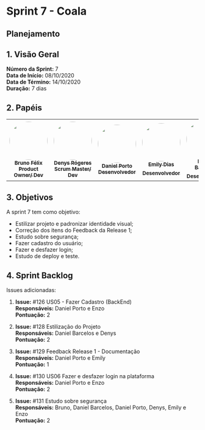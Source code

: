# Sprint 7 - Coala

## Planejamento 

## 1. Visão Geral
**Número da Sprint:** 7<br>
**Data de Início:** 08/10/2020<br>
**Data de Término:** 14/10/2020<br>
**Duração:** 7 dias<br>

## 2. Papéis

<table>
    <tr>
     <td align="center"><a href="https://github.com/Bruno-Felix"><img style="border-radius: 50%;" src="https://avatars2.githubusercontent.com/u/38890440?s=400&u=9c14ab68fc12dbeb25956056fe86bb075d138fa5&v=4" width="100px;" alt=""/><br /><sub><b>Bruno Félix</b><br><b>Product Owner/ Dev</b></sub></a><br /><a href="https://github.com/Bruno-Felix"></a>           </td>
        <td align="center"><a href="https://github.com/DenysRogeres"><img style="border-radius: 50%;" src="https://avatars0.githubusercontent.com/u/54676096?s=400&u=7b70aa8d6bd5ef6edffcd43686e81beb60546027&v=4" width="100px;" alt=""/><br /><sub><b>Denys Rógeres</b><br><b>Scrum Master/ Dev</b></sub></a><br /><a href="https://github.com/DenysRogeres"></a></td>
        <td align="center"><a href="https://github.com/DanielPortods"><img style="border-radius: 50%;" src="https://avatars3.githubusercontent.com/u/48573556?s=400&u=e1d90cb87288030c0fcb57a9b537dd88a77e1525&v=4" width="100px;" alt=""/><br /><sub><b>Daniel Porto</b><br><b>Desenvolvedor</b></sub></a><br /><a href="https://github.com/DanielPortods"></a></td>
        <td align="center"><a href="https://github.com/emysdias"><img style="border-radius: 50%;" src="https://avatars3.githubusercontent.com/u/52640974?s=400&u=78292e0e872227c1bc7da0352748d0a12306ea39&v=4" width="100px;" alt=""/><br /><sub><b>Emily Dias</b><br><b>Desenvolvedor</sub></a><br /><a href="https://github.com/emysdias"></a></td>
        <td align="center"><a href="https://github.com/daniel-bm"><img style="border-radius: 50%;" src="https://avatars1.githubusercontent.com/u/38585724?s=400&u=46d21bc14c3d1acce6829b8a96329d23f432549f&v=4" width="100px;" alt=""/><br /><sub><b>Daniel Barcelos</b><br><b>Desenvolvedor</sub></a><br /><a href="https://github.com/daniel-bm"></a></td>
        <td align="center"><a href="https://github.com/enzoggqs"><img style="border-radius: 50%;" src="https://avatars3.githubusercontent.com/u/38733364?s=400&u=03933ce39868586c14b93dc9c99f37c19bb9ee9b&v=4" width="100px;" alt=""/><br /><sub><b>Enzo Gabriel</b><br><b>Desenvolvedor</sub></a><br /><a href="https://github.com/enzoggqs"></a></td>
        </tr>
    </table>


## 3. Objetivos
A sprint 7 tem como objetivo:
- Estilizar projeto e padronizar identidade visual;
- Correção dos itens do Feedback da Release 1;
- Estudo sobre segurança;
- Fazer cadastro do usuário;
- Fazer e desfazer login;
- Estudo de deploy e teste.

## 4. Sprint Backlog
Issues adicionadas: 
1. **Issue:** #126 US05 - Fazer Cadastro (BackEnd)<br>
**Responsáveis:** Daniel Porto e Enzo<br>
**Pontuação:** 2

2. **Issue:** #128 Estilização do Projeto<br>
**Responsáveis:** Daniel Barcelos e Denys<br>
**Pontuação:** 2

3. **Issue:** #129 Feedback Release 1 - Documentação<br>
**Responsáveis:** Daniel Porto e Emily<br>
**Pontuação:** 1

4. **Issue:** #130 US06 Fazer e desfazer login na plataforma<br>
**Responsáveis:** Daniel Porto e Enzo<br>
**Pontuação:** 2

5. **Issue:** #131 Estudo sobre segurança<br>
**Responsáveis:** Bruno, Daniel Barcelos, Daniel Porto, Denys, Emily e Enzo<br>
**Pontuação:** 2


